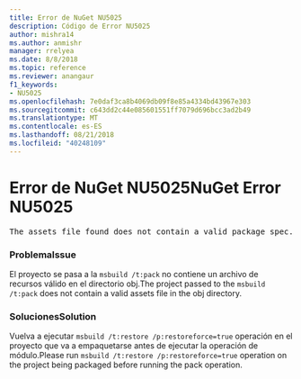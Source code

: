 ```yaml
---
title: Error de NuGet NU5025
description: Código de Error NU5025
author: mishra14
ms.author: anmishr
manager: rrelyea
ms.date: 8/8/2018
ms.topic: reference
ms.reviewer: anangaur
f1_keywords:
- NU5025
ms.openlocfilehash: 7e0daf3ca8b4069db09f8e85a4334bd43967e303
ms.sourcegitcommit: c643dd2c44e085601551ff7079d696bcc3ad2b49
ms.translationtype: MT
ms.contentlocale: es-ES
ms.lasthandoff: 08/21/2018
ms.locfileid: "40248109"
---
```

# <a name="nuget-error-nu5025"></a><span data-ttu-id="58952-103">Error de NuGet NU5025</span><span class="sxs-lookup"><span data-stu-id="58952-103">NuGet Error NU5025</span></span>
<pre>The assets file found does not contain a valid package spec. Try restoring the project again. The location of the assets file is F:\project\obj\project.assets.json.</pre>

### <a name="issue"></a><span data-ttu-id="58952-104">Problema</span><span class="sxs-lookup"><span data-stu-id="58952-104">Issue</span></span>

<span data-ttu-id="58952-105">El proyecto se pasa a la `msbuild /t:pack` no contiene un archivo de recursos válido en el directorio obj.</span><span class="sxs-lookup"><span data-stu-id="58952-105">The project passed to the `msbuild /t:pack` does not contain a valid assets file in the obj directory.</span></span>


### <a name="solution"></a><span data-ttu-id="58952-106">Soluciones</span><span class="sxs-lookup"><span data-stu-id="58952-106">Solution</span></span>

<span data-ttu-id="58952-107">Vuelva a ejecutar `msbuild /t:restore /p:restoreforce=true` operación en el proyecto que va a empaquetarse antes de ejecutar la operación de módulo.</span><span class="sxs-lookup"><span data-stu-id="58952-107">Please run `msbuild /t:restore /p:restoreforce=true` operation on the project being packaged before running the pack operation.</span></span>

